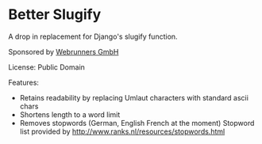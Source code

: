Better Slugify
==============

A drop in replacement for Django's slugify function.

Sponsored by [Webrunners GmbH](http://www.webrunners.de)

License: Public Domain

Features:

- Retains readability by replacing Umlaut characters with standard ascii chars
- Shortens length to a word limit
- Removes stopwords (German, English French at the moment)
  Stopword list provided by http://www.ranks.nl/resources/stopwords.html
